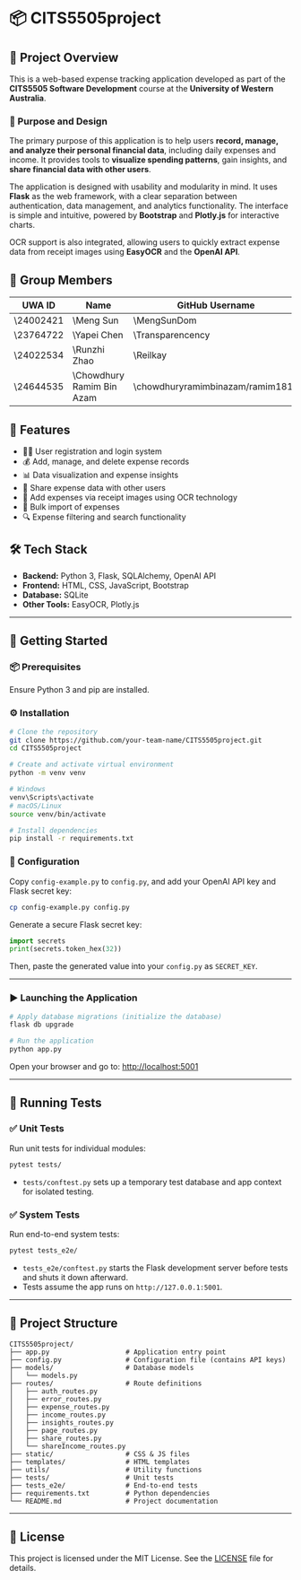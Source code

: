 # 📦 CITS5505project

## 📘 Project Overview

This is a web-based expense tracking application developed as part of the **CITS5505 Software Development** course at the **University of Western Australia**.

### 🎯 Purpose and Design

The primary purpose of this application is to help users **record, manage, and analyze their personal financial data**, including daily expenses and income. It provides tools to **visualize spending patterns**, gain insights, and **share financial data with other users**.

The application is designed with usability and modularity in mind. It uses **Flask** as the web framework, with a clear separation between authentication, data management, and analytics functionality. The interface is simple and intuitive, powered by **Bootstrap** and **Plotly.js** for interactive charts.

OCR support is also integrated, allowing users to quickly extract expense data from receipt images using **EasyOCR** and the **OpenAI API**.

## 👥 Group Members

| UWA ID     | Name           | GitHub Username    |
| ---------- | -------------- | ------------------ |
| \24002421 | \Meng Sun   | \MengSunDom    |
| \23764722  | \Yapei Chen | \Transparencency |
| \24022534 | \Runzhi Zhao| \Reilkay|
| \24644535  | \Chowdhury Ramim Bin Azam| \chowdhuryramimbinazam/ramim1813|

## 🔧 Features

* 🧑‍💻 User registration and login system
* 💰 Add, manage, and delete expense records
* 📊 Data visualization and expense insights
* 🔗 Share expense data with other users
* 🧾 Add expenses via receipt images using OCR technology
* 📂 Bulk import of expenses
* 🔍 Expense filtering and search functionality

## 🛠️ Tech Stack

* **Backend:** Python 3, Flask, SQLAlchemy, OpenAI API
* **Frontend:** HTML, CSS, JavaScript, Bootstrap
* **Database:** SQLite
* **Other Tools:** EasyOCR, Plotly.js

---

## 🚀 Getting Started

### 📦 Prerequisites

Ensure Python 3 and pip are installed.

### ⚙️ Installation

```bash
# Clone the repository
git clone https://github.com/your-team-name/CITS5505project.git
cd CITS5505project

# Create and activate virtual environment
python -m venv venv

# Windows
venv\Scripts\activate
# macOS/Linux
source venv/bin/activate

# Install dependencies
pip install -r requirements.txt
```

### 🔐 Configuration

Copy `config-example.py` to `config.py`, and add your OpenAI API key and Flask secret key:

```bash
cp config-example.py config.py
```

Generate a secure Flask secret key:

```python
import secrets
print(secrets.token_hex(32))
```

Then, paste the generated value into your `config.py` as `SECRET_KEY`.

---

### ▶️ Launching the Application

```bash
# Apply database migrations (initialize the database)
flask db upgrade

# Run the application
python app.py
```

Open your browser and go to: [http://localhost:5001](http://localhost:5001)

---

## 🧪 Running Tests

### ✅ Unit Tests

Run unit tests for individual modules:

```bash
pytest tests/
```

* `tests/conftest.py` sets up a temporary test database and app context for isolated testing.

### ✅ System Tests

Run end-to-end system tests:

```bash
pytest tests_e2e/
```

* `tests_e2e/conftest.py` starts the Flask development server before tests and shuts it down afterward.
* Tests assume the app runs on `http://127.0.0.1:5001`.

---

## 📁 Project Structure

```plaintext
CITS5505project/
├── app.py                   # Application entry point
├── config.py                # Configuration file (contains API keys)
├── models/                  # Database models
│   └── models.py            
├── routes/                  # Route definitions
│   ├── auth_routes.py       
│   ├── error_routes.py      
│   ├── expense_routes.py    
│   ├── income_routes.py     
│   ├── insights_routes.py   
│   ├── page_routes.py       
│   ├── share_routes.py      
│   └── shareIncome_routes.py
├── static/                  # CSS & JS files
├── templates/               # HTML templates
├── utils/                   # Utility functions
├── tests/                   # Unit tests
├── tests_e2e/               # End-to-end tests
├── requirements.txt         # Python dependencies
└── README.md                # Project documentation
```

---

## 📄 License

This project is licensed under the MIT License. See the [LICENSE](LICENSE) file for details.

